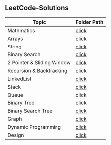 ## LeetCode-Solutions

Topic | Folder Path
------------- | -------------
Mathmatics | [click](./Mathematics/README.md)
Arrays  | [click](./Arrays/README.md)
String  | [click](./String/README.md)
Binary Search | [click](./BinarySearch/README.md)
2 Pointer & Sliding Window  | [click](./TwoPointer%26SlidingWindow/README.md)
Recursion & Backtracking | [click](./Recursion%26BackTracking/README.md)
LinkedList  | [click](./LinkedList/README.md)
Stack  | [click](./Stack/README.md)
Queue  | [click](./Queue/README.md)
Binary Tree  | [click](./BinaryTree/README.md)
Binary Search Tree | [click](./BinarySearchTree/README.md)
Graph | [click](./Graph/README.md)
Dynamic Programming | [click](./DynamicProgramming/README.md)
Design | [click](./Design/README.md)

